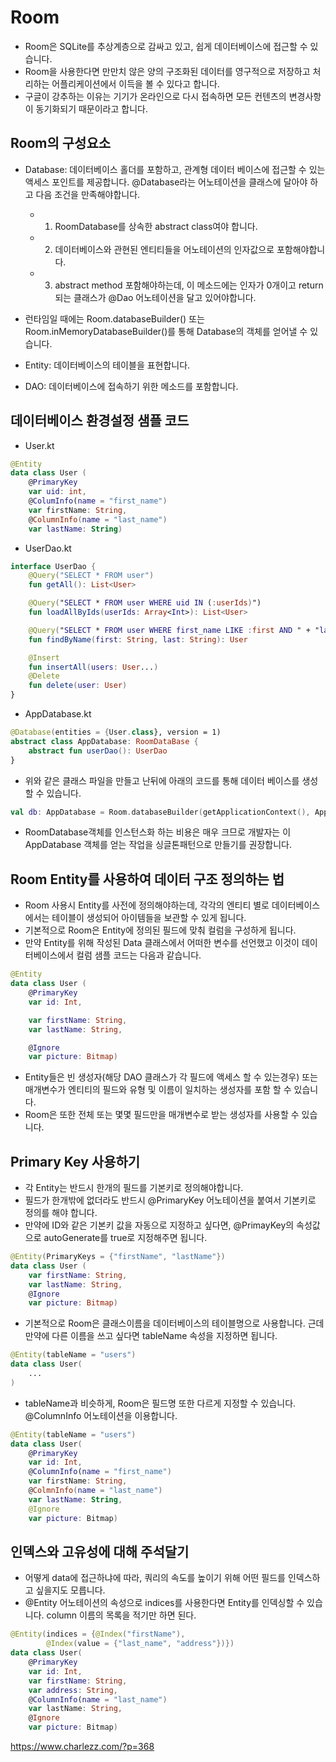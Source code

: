 # Room
* Room은 SQLite를 추상계층으로 감싸고 있고, 쉽게 데이터베이스에 접근할 수 있습니다.
* Room을 사용한다면 만만치 않은 양의 구조화된 데이터를 영구적으로 저장하고 처리하는 어플리케이션에서 이득을 볼 수 있다고 합니다.
* 구글이 강추하는 이유는 기기가 온라인으로 다시 접속하면 모든 컨텐츠의 변경사항이 동기화되기 때문이라고 합니다.

## Room의 구성요소
* Database: 데이터베이스 홀더를 포함하고, 관계형 데이터 베이스에 접근할 수 있는 액세스 포인트를 제공합니다. @Database라는 어노테이션을 클래스에 달아야 하고 다음 조건을 만족해야합니다.
    * 1. RoomDatabase를 상속한 abstract class여야 합니다.
    * 2. 데이터베이스와 관현된 엔티티들을 어노테이션의 인자값으로 포함해야합니다.
    * 3. abstract method 포함해야하는데, 이 메소드에는 인자가 0개이고 return 되는 클래스가 @Dao 어노테이션을 달고 있어야합니다.

* 런타임일 때에는 Room.databaseBuilder() 또는 Room.inMemoryDatabaseBuilder()를 통해 Database의 객체를 얻어낼 수 있습니다.

* Entity: 데이터베이스의 테이블을 표현합니다.
* DAO: 데이터베이스에 접속하기 위한 메소드를 포함합니다.

## 데이터베이스 환경설정 샘플 코드
* User.kt
~~~kotlin
@Entity
data class User (
    @PrimaryKey
    var uid: int,
    @ColumInfo(name = "first_name")
    var firstName: String,
    @ColumnInfo(name = "last_name")
    var lastName: String)
~~~

* UserDao.kt
~~~kotlin
interface UserDao {
    @Query("SELECT * FROM user")
    fun getAll(): List<User>

    @Query("SELECT * FROM user WHERE uid IN (:userIds)")
    fun loadAllByIds(userIds: Array<Int>): List<User>

    @Query("SELECT * FROM user WHERE first_name LIKE :first AND " + "last_name LIKE :last LIMIT 1")
    fun findByName(first: String, last: String): User

    @Insert
    fun insertAll(users: User...)
    @Delete
    fun delete(user: User)
}
~~~

* AppDatabase.kt
~~~kotlin
@Database(entities = {User.class}, version = 1)
abstract class AppDatabase: RoomDataBase {
    abstract fun userDao(): UserDao
}
~~~

* 위와 같은 클래스 파일을 만들고 난뒤에 아래의 코드를 통해 데이터 베이스를 생성할 수 있습니다.

~~~kotlin
val db: AppDatabase = Room.databaseBuilder(getApplicationContext(), AppDatabase.class, "database-name").build()
~~~

* RoomDatabase객체를 인스턴스화 하는 비용은 매우 크므로 개발자는 이 AppDatabase 객체를 얻는 작업을 싱글톤패턴으로 만들기를 권장합니다.

## Room Entity를 사용하여 데이터 구조 정의하는 법
* Room 사용시 Entity를 사전에 정의해야하는데, 각각의 엔티티 별로 데이터베이스에서는 테이블이 생성되어 아이템들을 보관할 수 있게 됩니다.
* 기본적으로 Room은 Entity에 정의된 필드에 맞춰 컬럼을 구성하게 됩니다. 
* 만약 Entity를 위해 작성된 Data 클래스에서 어떠한 변수를 선언했고 이것이 데이터베이스에서 컬럼 샘플 코드는 다음과 같습니다.
~~~kotlin
@Entity
data class User (
    @PrimaryKey
    var id: Int,

    var firstName: String,
    var lastName: String,

    @Ignore
    var picture: Bitmap)
~~~
* Entity들은 빈 생성자(해당 DAO 클래스가 각 필드에 액세스 할 수 있는경우) 또는 매개변수가 엔티티의 필드와 유형 및 이름이 일치하는 생성자를 포함 할 수 있습니다. 
* Room은 또한 전체 또는 몇몇 필드만을 매개변수로 받는 생성자를 사용할 수 있습니다.

## Primary Key 사용하기
* 각 Entity는 반드시 한개의 필드를 기본키로 정의해야합니다.
* 필드가 한개밖에 없더라도 반드시 @PrimaryKey 어노테이션을 붙여서 기본키로 정의를 해야 합니다.
* 만약에 ID와 같은 기본키 값을 자동으로 지정하고 싶다면, @PrimayKey의 속성값으로 autoGenerate를 true로 지정해주면 됩니다.

~~~kotlin
@Entity(PrimaryKeys = {"firstName", "lastName"})
data class User (
    var firstName: String,
    var lastName: String,
    @Ignore
    var picture: Bitmap)
~~~
* 기본적으로 Room은 클래스이름을 데이터베이스의 테이블명으로 사용합니다. 근데 만약에 다른 이름을 쓰고 싶다면 tableName 속성을 지정하면 됩니다.
~~~kotlin
@Entity(tableName = "users")
data class User(
    ...
)
~~~
* tableName과 비슷하게, Room은 필드명 또한 다르게 지정할 수 있습니다. @ColumnInfo 어노테이션을 이용합니다.
~~~kotlin
@Entity(tableName = "users")
data class User(
    @PrimaryKey
    var id: Int,
    @ColumnInfo(name = "first_name")
    var firstName: String,
    @ColmnInfo(name = "last_name")
    var lastName: String,
    @Ignore
    var picture: Bitmap)
~~~

## 인덱스와 고유성에 대해 주석달기
* 어떻게 data에 접근하냐에 따라, 쿼리의 속도를 높이기 위해 어떤 필드를 인덱스하고 싶을지도 모릅니다.
* @Entity 어노테이션의 속성으로 indices를 사용한다면 Entity를 인덱싱할 수 있습니다. column 이름의 목록을 적기만 하면 된다.
~~~kotlin
@Entity(indices = {@Index("firstName"),
        @Index(value = {"last_name", "address"})})
data class User(
    @PrimaryKey
    var id: Int,
    var firstName: String,
    var address: String,
    @ColumnInfo(name = "last_name")
    var lastName: String,
    @Ignore
    var picture: Bitmap)
~~~

https://www.charlezz.com/?p=368